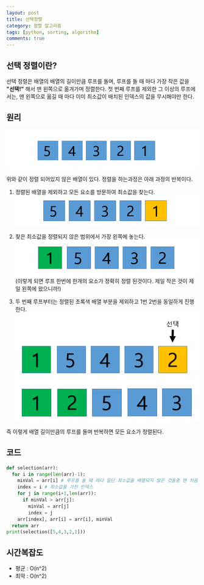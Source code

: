 ```yaml
---
layout: post
title: 선택정렬
category: 정렬 알고리즘
tags: [python, sorting, algorithm]
comments: true
---
```


## 선택 정렬이란?
선택 정렬은 배열의 배열의 길이만큼 루프를 돌며, 루프를 돌 때 마다 가장 작은 값을 **"선택!"** 해서 맨 왼쪽으로 옮겨가며 정렬한다. 첫 번째 루프를 제외한 그 이상의 루프에서는, 맨 왼쪽으로 옮길 때 마다 이미 최소값이 배치된 인덱스의 값을 무시해야만 한다.

## 원리
![raw array](/public/img/sorting/selection/selection1.PNG)

위와 같이 정렬 되어있지 않은 배열이 있다. 정렬을 하는과정은 아래 과정의 반복이다.

1. 정렬된 배열을 제외하고 모든 요소를 방문하여 최소값을 찾는다.
![sorting1](/public/img/sorting/selection/selection2.PNG)

2. 찾은 최소값을 정렬되지 않은 범위에서 가장 왼쪽에 놓는다.
![sorting2](/public/img/sorting/selection/selection3.PNG)
 (이렇게 되면 루프 한번에 한개의 요소가 정확히 정렬 된것이다. 제일 작은 것이 제일 왼쪽에 왔으니까!)

3. 두 번째 루프부터는 정렬된 초록색 배열 부분을 제외하고 1번 2번을 동일하게 진행한다.
![sorting3](/public/img/sorting/selection/selection4.PNG)
![sorting4](/public/img/sorting/selection/selection5.PNG)

즉 이렇게 배열 길이만큼의 루프를 돌며 반복하면 모든 요소가 정렬된다.

## 코드
```python
def selection(arr):
  for i in range(len(arr)-1):
    minVal = arr[i] # 루프를 돌 때 마다 일단 최소값을 배열되지 않은 것들중 맨 처음 요소로 잡는다.
    index = i # 최소값을 가진 인덱스
    for j in range(i+1,len(arr)):
      if minVal > arr[j]:
        minVal = arr[j]
        index = j
    arr[index], arr[i] = arr[i], minVal 
  return arr
print(selection([5,4,3,2,1]))
```

## 시간복잡도
* 평균 : O(n^2)
* 최악 : O(n^2)